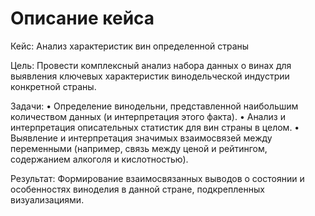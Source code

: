# Описание кейса
Кейс: Анализ характеристик вин определенной страны

Цель: Провести комплексный анализ набора данных о винах для выявления ключевых характеристик винодельческой индустрии конкретной страны.

Задачи:
•  Определение винодельни, представленной наибольшим количеством данных (и интерпретация этого факта).
•  Анализ и интерпретация описательных статистик для вин страны в целом.
•  Выявление и интерпретация значимых взаимосвязей между переменными (например, связь между ценой и рейтингом, содержанием алкоголя и кислотностью).

Результат: Формирование взаимосвязанных выводов о состоянии и особенностях виноделия в данной стране, подкрепленных визуализациями.
